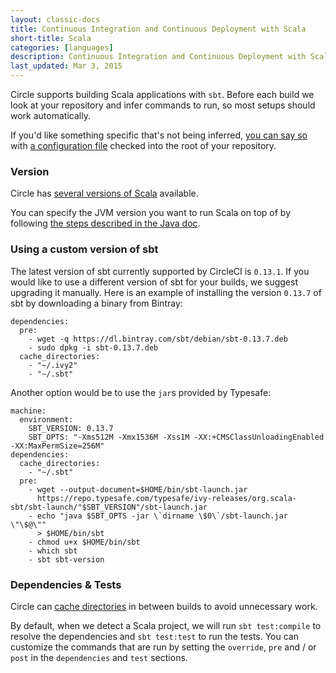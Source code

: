 ```yaml
---
layout: classic-docs
title: Continuous Integration and Continuous Deployment with Scala
short-title: Scala
categories: [languages]
description: Continuous Integration and Continuous Deployment with Scala
last_updated: Mar 3, 2015
---
```


Circle supports building Scala applications with `sbt`. Before each
build we look at your repository and infer commands to run, so most
setups should work automatically.

If you'd like something specific that's not being inferred,
[you can say so](/docs/configuration) with
[a configuration file](/docs/config-sample)
checked into the root of your repository.

### Version

Circle has [several versions of Scala](/docs/environment/#scala)
available.

You can specify the JVM version you want to run Scala on top of by
following
[the steps described in the Java doc](https://circleci.com/docs/configuration/#java-version).

### Using a custom version of sbt

The latest version of sbt currently supported by CircleCI is `0.13.1`.
If you would like to use a different version of sbt for your builds, we
suggest upgrading it manually. Here is an example of installing the
version `0.13.7` of sbt by downloading a binary from Bintray:

```
dependencies:
  pre:
    - wget -q https://dl.bintray.com/sbt/debian/sbt-0.13.7.deb
    - sudo dpkg -i sbt-0.13.7.deb
  cache_directories:
    - "~/.ivy2"
    - "~/.sbt"
```

Another option would be to use the `jar`s provided by Typesafe:

```
machine:
  environment:
    SBT_VERSION: 0.13.7
    SBT_OPTS: "-Xms512M -Xmx1536M -Xss1M -XX:+CMSClassUnloadingEnabled
-XX:MaxPermSize=256M"
dependencies:
  cache_directories:
    - "~/.sbt"
  pre:
    - wget --output-document=$HOME/bin/sbt-launch.jar
      https://repo.typesafe.com/typesafe/ivy-releases/org.scala-sbt/sbt-launch/"$SBT_VERSION"/sbt-launch.jar
    - echo "java $SBT_OPTS -jar \`dirname \$0\`/sbt-launch.jar \"\$@\""
      > $HOME/bin/sbt
    - chmod u+x $HOME/bin/sbt
    - which sbt
    - sbt sbt-version
```

### Dependencies & Tests

Circle can [cache directories](/docs/configuration/#cache-directories)
in between builds to avoid unnecessary work.

By default, when we detect a Scala project, we will run `sbt
test:compile` to resolve the dependencies and `sbt test:test` to run the
tests. You can customize the commands that are run by setting the
`override`, `pre` and / or `post` in the `dependencies` and `test`
sections.
